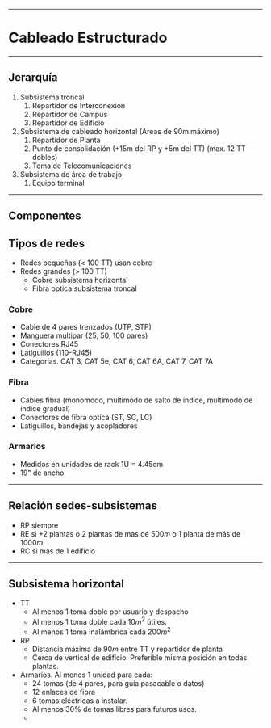 
---
# Cableado Estructurado
---

## Jerarquía
1. Subsistema troncal
	1. Repartidor de Interconexion
	2. Repartidor de Campus
	3. Repartidor de Edificio
2. Subsistema de cableado horizontal (Areas de 90m máximo)
	1. Repartidor de Planta
	2. Punto de consolidación (+15m del RP y +5m del TT) (max. 12 TT dobles)
	3. Toma de Telecomunicaciones 
3. Subsistema de área de trabajo
	1. Equipo terminal
---
## Componentes
## Tipos de redes
- Redes pequeñas (< 100 TT) usan cobre
- Redes grandes (> 100 TT)
	- Cobre subsistema horizontal
	- Fibra optica subsistema troncal
### Cobre
- Cable de 4 pares trenzados (UTP, STP)
- Manguera multipar (25, 50, 100 pares)
- Conectores RJ45
- Latiguillos (110-RJ45)
- Categorias. CAT 3, CAT 5e, CAT 6, CAT 6A, CAT 7, CAT 7A
### Fibra
- Cables fibra (monomodo, multimodo de salto de indice, multimodo de indice gradual)
- Conectores de fibra optica (ST, SC, LC)
- Latiguillos, bandejas y acopladores
### Armarios
- Medidos en unidades de rack  1U = 4.45cm
- 19" de ancho
---
## Relación sedes-subsistemas
- RP siempre
- RE si +2 plantas o 2 plantas de mas de $500m$ o 1 planta de más de $1000m$
- RC si más de 1 edificio
---
## Subsistema horizontal
- TT
	- Al menos 1 toma doble por usuario y despacho
	- Al menos 1 toma doble cada $10m^2$ útiles.
	- Al menos 1 toma inalámbrica cada $200m^2$
- RP
	- Distancia máxima de $90m$ entre TT y repartidor de planta
	- Cerca de vertical de edificio. Preferible misma posición en todas plantas.
- Armarios. Al menos 1 unidad para cada:
	- 24 tomas (de 4 pares, para guía pasacable o datos)
	- 12 enlaces de fibra
	- 6 tomas eléctricas a instalar.
	- Al menos 30% de tomas libres para futuros usos.
	- 